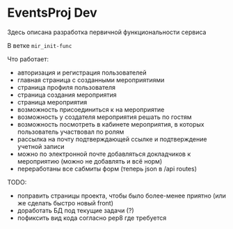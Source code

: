 # EventsProj Dev
Здесь описана разработка первичной функциональности сервиса

В ветке `mir_init-func`

Что работает:
*	авторизация и регистрация пользователей
*	главная страница с созданными мероприятиями
*	страница профиля пользователя
*	страница создания мероприятия
*	страница мероприятия
*	возможность присоединиться к на мероприятие
*	возможность у создателя мероприятия решать по гостям
*	возможность посмотреть в кабинете мероприятия, в которых пользователь участвовал по ролям
*	рассылка на почту подтверждающей ссылке и подтверждение учетной записи
*	можно по электронной почте добавляться докладчиков к мероприятию (можно не добавлять и всё норм)
*	переработаны все сабмиты форм (теперь json в /api routes)

TODO:
*	поправить страницы проекта, чтобы было более-менее приятно (или же сделать быстро новый front)
*	доработать БД под текущие задачи (?)
*	пофиксить вид кода согласно pep8 где требуется
